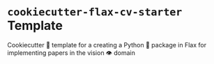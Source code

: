 # `cookiecutter-flax-cv-starter` Template

Cookiecutter 🥠 template for a creating a Python 🐍 package in Flax for implementing papers in the vision 👁 domain
